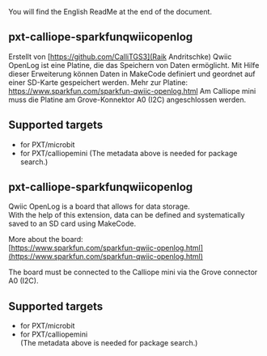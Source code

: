 You will find the English ReadMe at the end of the document.

## pxt-calliope-sparkfunqwiicopenlog
Erstellt von [https://github.com/CalliTGS3](Raik Andritschke)
Qwiic OpenLog ist eine Platine, die das Speichern von Daten ermöglicht.
Mit Hilfe dieser Erweiterung können Daten in MakeCode definiert und geordnet auf einer SD-Karte gespeichert werden.
Mehr zur Platine:
https://www.sparkfun.com/sparkfun-qwiic-openlog.html
Am Calliope mini muss die Platine am Grove-Konnektor A0 (I2C) angeschlossen werden.

## Supported targets

* for PXT/microbit
* for PXT/calliopemini
(The metadata above is needed for package search.)


## pxt-calliope-sparkfunqwiicopenlog

Qwiic OpenLog is a board that allows for data storage.  
With the help of this extension, data can be defined and systematically saved to an SD card using MakeCode.

More about the board:  
[https://www.sparkfun.com/sparkfun-qwiic-openlog.html](https://www.sparkfun.com/sparkfun-qwiic-openlog.html)

The board must be connected to the Calliope mini via the Grove connector A0 (I2C).

## Supported targets

* for PXT/microbit  
* for PXT/calliopemini  
(The metadata above is needed for package search.)
